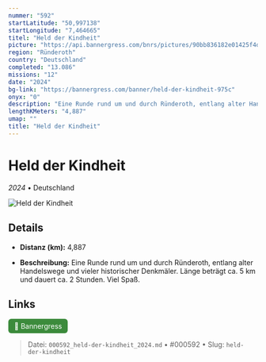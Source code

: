 ```yaml
---
nummer: "592"
startLatitude: "50,997138"
startLongitude: "7,464665"
titel: "Held der Kindheit"
picture: "https://api.bannergress.com/bnrs/pictures/90bb836182e01425f4d95e1cdba38b65"
region: "Ründeroth"
country: "Deutschland"
completed: "13.086"
missions: "12"
date: "2024"
bg-link: "https://bannergress.com/banner/held-der-kindheit-975c"
onyx: "0"
description: "Eine Runde rund um und durch Ründeroth, entlang alter Handelswege und vieler historischer Denkmäler. Länge beträgt ca. 5 km und dauert ca. 2 Stunden. Viel Spaß."
lengthKMeters: "4,887"
umap: ""
title: "Held der Kindheit"
---
```

# Held der Kindheit

*2024* • Deutschland

![Held der Kindheit](https://api.bannergress.com/bnrs/pictures/90bb836182e01425f4d95e1cdba38b65)

## Details
- **Distanz (km):** 4,887



- **Beschreibung:** Eine Runde rund um und durch Ründeroth, entlang alter Handelswege und vieler historischer Denkmäler. Länge beträgt ca. 5 km und dauert ca. 2 Stunden. Viel Spaß.


## Links
<div style="margin-top: 0.5em;">
<a href="https://bannergress.com/banner/held-der-kindheit-975c" target="_blank" style="display:inline-block;margin-right:8px;padding:6px 12px;background-color:#3c8b3c;color:white;text-decoration:none;border-radius:6px;">🔗 Bannergress</a>

</div>


> Datei: `000592_held-der-kindheit_2024.md` • #000592 • Slug: `held-der-kindheit`
